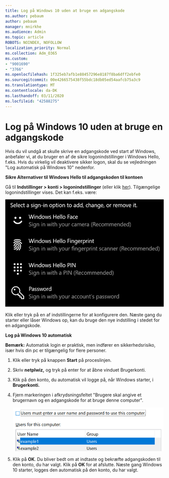 ```yaml
---
title: Log på Windows 10 uden at bruge en adgangskode
ms.author: pebaum
author: pebaum
manager: mnirkhe
ms.audience: Admin
ms.topic: article
ROBOTS: NOINDEX, NOFOLLOW
localization_priority: Normal
ms.collection: Adm_O365
ms.custom:
- "9001690"
- "3766"
ms.openlocfilehash: 1f325eb7afb1e88457296e8187f8ba6dff2ebfe0
ms.sourcegitcommit: 00e4266575438f55bdc18db05ed54aafcb75a3c9
ms.translationtype: MT
ms.contentlocale: da-DK
ms.lasthandoff: 03/11/2020
ms.locfileid: "42588275"
---
```

# <a name="sign-in-to-windows-10-without-using-a-password"></a>Log på Windows 10 uden at bruge en adgangskode

Hvis du vil undgå at skulle skrive en adgangskode ved start af Windows, anbefaler vi, at du bruger en af de sikre logonindstillinger i Windows Hello, f.eks. Hvis du virkelig vil deaktivere sikker logon, skal du se vejledningen "Log automatisk på Windows 10" nedenfor.

**Sikre Alternativer til Windows Hello til adgangskoden til kontoen**

Gå til **Indstillinger > konti > logonindstillinger** (eller klik [her](ms-settings:signinoptions?activationSource=GetHelp)). Tilgængelige logonindstillinger vises. Det kan f.eks. være:

![Indstillinger for logon.](media/sign-in-options.png)

Klik eller tryk på en af indstillingerne for at konfigurere den. Næste gang du starter eller låser Windows op, kan du bruge den nye indstilling i stedet for en adgangskode. 

**Log på Windows 10 automatisk**

**Bemærk:** Automatisk login er praktisk, men indfører en sikkerhedsrisiko, især hvis din pc er tilgængelig for flere personer. 

1. Klik eller tryk på knappen **Start** på proceslinjen.

2. Skriv **netplwiz,** og tryk på enter for at åbne vinduet Brugerkonti.

3. Klik på den konto, du automatisk vil logge på, når Windows starter, i **Brugerkonti.**

4. Fjern markeringen i afkrydsningsfeltet "Brugere skal angive et brugernavn og en adgangskode for at bruge denne computer".

    ![Brugerne skal angive en indstilling for brugernavn og adgangskode.](media/users-must-enter-username.png)

5. Klik på **OK**. Du bliver bedt om at indtaste og bekræfte adgangskoden til den konto, du har valgt. Klik på **OK** for at afslutte. Næste gang Windows 10 starter, logges den automatisk på den konto, du har valgt.
